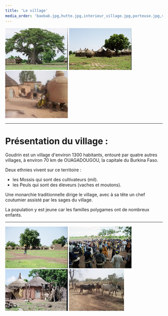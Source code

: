 ```yaml
---
title: 'Le village'
media_order: 'baobab.jpg,hutte.jpg,interieur_village.jpg,porteuse.jpg,vaches.jpg,village.jpg,villageois.jpg'
---
```


![](baobab.jpg)
![](village.jpg)
![](interieur_village.jpg)

---
# Présentation du village :

Goudrin est un village d'environ 1300 habitants, entouré par quatre autres villages, à environ 70 km de OUAGADOUGOU, la capitale du Burkina Faso.

Deux ethnies vivent sur ce territoire :
- les Mossis qui sont des cultivateurs (mil).
- les Peuls qui sont des éleveurs (vaches et moutons).

Une monarchie traditionnelle dirige le village, avec à sa tête un chef coutumier assisté par les sages du village.

La population y est jeune car les familles polygames ont de nombreux enfants.

---
![](porteuse.jpg)
![](villageois.jpg)
![](hutte.jpg)
![](vaches.jpg)